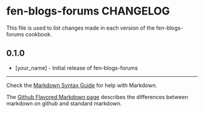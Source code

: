 fen-blogs-forums CHANGELOG
==========================

This file is used to list changes made in each version of the fen-blogs-forums cookbook.

0.1.0
-----
- [your_name] - Initial release of fen-blogs-forums

- - -
Check the [Markdown Syntax Guide](http://daringfireball.net/projects/markdown/syntax) for help with Markdown.

The [Github Flavored Markdown page](http://github.github.com/github-flavored-markdown/) describes the differences between markdown on github and standard markdown.
